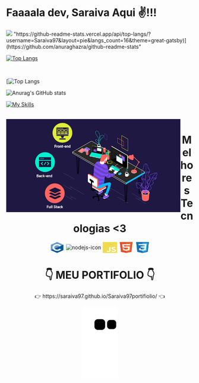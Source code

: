 
# Faaaala dev, Saraiva Aqui ✌!!!

<div>
  
  <img  height="160em" src="https://github-readme-stats.vercel.app/api?username=Saraiva97&show_icons=true&bg_color=00000000"/>
  "https://github-readme-stats.vercel.app/api/top-langs/?username=Saraiva97&layout=pie&langs_count=16&theme=great-gatsby)](https://github.com/anuraghazra/github-readme-stats"

  [![Top Langs](https://github-readme-stats.vercel.app/api/top-langs/?username=anuraghazra&layout=pie&langs_count=16&theme=great-gatsby)](https://github.com/anuraghazra/github-readme-stats)
  
</div>
<br>





[![Top Langs]()


![Anurag's GitHub stats]()



[![My Skills](https://skillicons.dev/icons?i=html,css,sass,bootstrap,react,javascript,jquery,ts,py,nodejs,c,cpp,php,java,cpp,mysql,git,androidstudio,wordpress&theme=light)](https://skillicons.dev)



<div  align="center"> 
  <div style="display: inline_block"><br>
    <img align="left" height="250" alt="coding-time" src="imagem git2.gif">
    <h1 align="center">Melhores Tecnologias <3</h1>
    <img align="center" height="30" width="40" alt="c-icon" src="https://raw.githubusercontent.com/devicons/devicon/master/icons/c/c-original.svg">
    <img align="center" height="30" width="40" alt="nodejs-icon" src="https://raw.githubusercontent.com/jmnote/z-icons/master/svg/cpp.svg">
    <img align="center" height="30" width="40" alt="js-icon"  src="https://raw.githubusercontent.com/devicons/devicon/master/icons/javascript/javascript-plain.svg">
    <img align="center" height="30" width="40" alt="html-icon" src="https://raw.githubusercontent.com/devicons/devicon/master/icons/html5/html5-original.svg">
    <img align="center" height="30" width="40" alt="css-icon" src="https://raw.githubusercontent.com/devicons/devicon/master/icons/css3/css3-original.svg">
   </div>
    <h1>👇 MEU PORTIFOLIO 👇  </h1> 
   👉 https://saraiva97.github.io/Saraiva97portifiolio/ 👈
 
 ![Snake animation](https://github.com/Saraiva97/Saraiva97/blob/output/github-contribution-grid-snake.svg)


